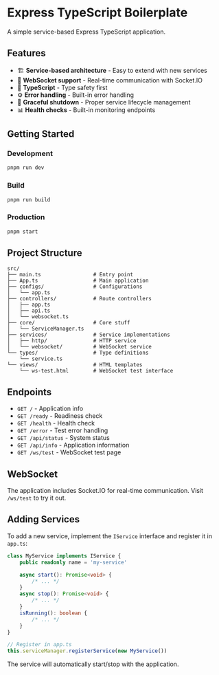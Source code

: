 # Express TypeScript Boilerplate

A simple service-based Express TypeScript application.

## Features

- 🏗️ **Service-based architecture** - Easy to extend with new services
- 🔌 **WebSocket support** - Real-time communication with Socket.IO
- 📝 **TypeScript** - Type safety first
- ⚙️ **Error handling** - Built-in error handling
- 🔄 **Graceful shutdown** - Proper service lifecycle management
- 📊 **Health checks** - Built-in monitoring endpoints

## Getting Started

### Development

```bash
pnpm run dev
```

### Build

```bash
pnpm run build
```

### Production

```bash
pnpm start
```

## Project Structure

```
src/
├── main.ts                 # Entry point
├── App.ts                  # Main application
├── configs/                # Configurations
│   └── app.ts
├── controllers/            # Route controllers
│   ├── app.ts
│   ├── api.ts
│   └── websocket.ts
├── core/                   # Core stuff
│   └── ServiceManager.ts
├── services/               # Service implementations
│   ├── http/               # HTTP service
│   └── websocket/          # WebSocket service
└── types/                  # Type definitions
    └── service.ts
└── views/                  # HTML templates
    └── ws-test.html        # WebSocket test interface
```

## Endpoints

- `GET /` - Application info
- `GET /ready` - Readiness check
- `GET /health` - Health check
- `GET /error` - Test error handling
- `GET /api/status` - System status
- `GET /api/info` - Application information
- `GET /ws/test` - WebSocket test page

## WebSocket

The application includes Socket.IO for real-time communication. Visit `/ws/test` to try it out.

## Adding Services

To add a new service, implement the `IService` interface and register it in `app.ts`:

```typescript
class MyService implements IService {
    public readonly name = 'my-service'

    async start(): Promise<void> {
        /* ... */
    }
    async stop(): Promise<void> {
        /* ... */
    }
    isRunning(): boolean {
        /* ... */
    }
}

// Register in app.ts
this.serviceManager.registerService(new MyService())
```

The service will automatically start/stop with the application.
